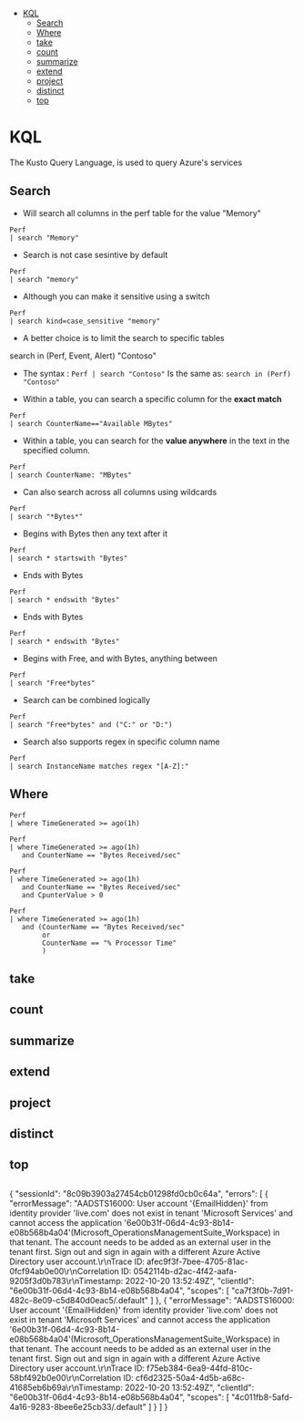 <!--ts-->
   * [KQL](#kql)
      * [Search](#search)
      * [Where](#where)
      * [take](#take)
      * [count](#count)
      * [summarize](#summarize)
      * [extend](#extend)
      * [project](#project)
      * [distinct](#distinct)
      * [top](#top)

<!-- Added by: gil_diy, at: Thu 20 Oct 2022 17:35:28 IDT -->

<!--te-->

# KQL 

The Kusto Query Language, is used to query Azure's services


## Search


* Will search all columns in the perf table for the value "Memory"

```
Perf
| search "Memory"
```

* Search is not case sesintive by default

```
Perf
| search "memory"
```

* Although you can make it sensitive using a switch

```
Perf
| search kind=case_sensitive "memory"
```

* A better choice is to limit the search to specific tables

search in (Perf, Event, Alert) "Contoso"


* The syntax : `Perf | search "Contoso"`
   Is the same as: `search in (Perf) "Contoso"`


* Within a table, you can search a specific column for the **exact match**

```
Perf
| search CounterName=="Available MBytes"
```


* Within a table, you can search for the **value anywhere** in the text in the specified column.

```
Perf
| search CounterName: "MBytes"
```

* Can also search across all columns using wildcards

 ```
 Perf
 | search "*Bytes*"
 ```



* Begins with Bytes then any text after it

 ```
 Perf
 | search * startswith "Bytes"
 ```


* Ends with Bytes

 ```
 Perf
 | search * endswith "Bytes"
 ```
 
* Ends with Bytes

 ```
 Perf
 | search * endswith "Bytes"
 ```
 
* Begins with Free, and with Bytes, anything between

```
Perf
| search "Free*bytes"
```

* Search can be combined logically
```
Perf
| search "Free*bytes" and ("C:" or "D:")
```

* Search also supports regex in specific column name
```
Perf
| search InstanceName matches regex "[A-Z]:"
```


## Where


```
Perf
| where TimeGenerated >= ago(1h)
```


```
Perf
| where TimeGenerated >= ago(1h) 
   and CounterName == "Bytes Received/sec"
```


```
Perf
| where TimeGenerated >= ago(1h) 
   and CounterName == "Bytes Received/sec"
   and CpunterValue > 0
```


```
Perf
| where TimeGenerated >= ago(1h) 
   and (CounterName == "Bytes Received/sec"
        or
   		CounterName == "% Processor Time"
   		)
```

## take

## count

## summarize

## extend

## project

## distinct

## top




## 

{
  "sessionId": "8c09b3903a27454cb01298fd0cb0c64a",
  "errors": [
    {
      "errorMessage": "AADSTS16000: User account '{EmailHidden}' from identity provider 'live.com' does not exist in tenant 'Microsoft Services' and cannot access the application '6e00b31f-06d4-4c93-8b14-e08b568b4a04'(Microsoft_OperationsManagementSuite_Workspace) in that tenant. The account needs to be added as an external user in the tenant first. Sign out and sign in again with a different Azure Active Directory user account.\r\nTrace ID: afec9f3f-7bee-4705-81ac-0fcf94ab0e00\r\nCorrelation ID: 0542114b-d2ac-4f42-aafa-9205f3d0b783\r\nTimestamp: 2022-10-20 13:52:49Z",
      "clientId": "6e00b31f-06d4-4c93-8b14-e08b568b4a04",
      "scopes": [
        "ca7f3f0b-7d91-482c-8e09-c5d840d0eac5/.default"
      ]
    },
    {
      "errorMessage": "AADSTS16000: User account '{EmailHidden}' from identity provider 'live.com' does not exist in tenant 'Microsoft Services' and cannot access the application '6e00b31f-06d4-4c93-8b14-e08b568b4a04'(Microsoft_OperationsManagementSuite_Workspace) in that tenant. The account needs to be added as an external user in the tenant first. Sign out and sign in again with a different Azure Active Directory user account.\r\nTrace ID: f75eb384-6ea9-44fd-810c-58bf492b0e00\r\nCorrelation ID: cf6d2325-50a4-4d5b-a68c-41685eb6b69a\r\nTimestamp: 2022-10-20 13:52:49Z",
      "clientId": "6e00b31f-06d4-4c93-8b14-e08b568b4a04",
      "scopes": [
        "4c011fb8-5afd-4a16-9283-8bee6e25cb33/.default"
      ]
    }
  ]
}

